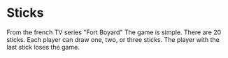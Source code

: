 # Sticks

From the french TV series "Fort Boyard"
The game is simple. There are 20 sticks. Each player can draw one, two, or three sticks. The player with the last stick loses the game.
